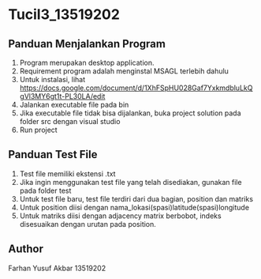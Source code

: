 # Tucil3_13519202

## Panduan Menjalankan Program
1. Program merupakan desktop application.
2. Requirement program adalah menginstal MSAGL terlebih dahulu
3. Untuk instalasi, lihat https://docs.google.com/document/d/1XhFSpHU028Gaf7YxkmdbluLkQgVl3MY6gt1t-PL30LA/edit
4. Jalankan executable file pada bin
5. Jika executable file tidak bisa dijalankan, buka project solution pada folder src dengan visual studio
6. Run project

## Panduan Test File
1. Test file memiliki ekstensi .txt
2. Jika ingin menggunakan test file yang telah disediakan, gunakan file pada folder test
3. Untuk test file baru, test file terdiri dari dua bagian, position dan matriks
4. Untuk position diisi dengan nama_lokasi(spasi)latitude(spasi)longitude
5. Untuk matriks diisi dengan adjacency matrix berbobot, indeks disesuaikan dengan urutan pada position.

## Author
Farhan Yusuf Akbar
13519202
